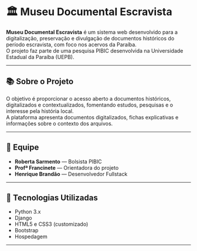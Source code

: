 # 🏛️ Museu Documental Escravista

**Museu Documental Escravista** é um sistema web desenvolvido para a digitalização, preservação e divulgação de documentos históricos do período escravista, com foco nos acervos da Paraíba.  
O projeto faz parte de uma pesquisa PIBIC desenvolvida na Universidade Estadual da Paraíba (UEPB).

---

## 📚 Sobre o Projeto

O objetivo é proporcionar o acesso aberto a documentos históricos, digitalizados e contextualizados, fomentando estudos, pesquisas e o interesse pela história local.  
A plataforma apresenta documentos digitalizados, fichas explicativas e informações sobre o contexto dos arquivos.

---


## 👥 Equipe

- **Roberta Sarmento** — Bolsista PIBIC
- **Profª Francinete** — Orientadora do projeto
- **Henrique Brandão** — Desenvolvedor Fullstack

---

## 🚀 Tecnologias Utilizadas

- Python 3.x
- Django
- HTML5 e CSS3 (customizado)
- Bootstrap 
- Hospedagem 

---
